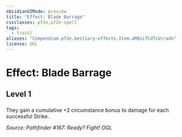 ```yaml
---
obsidianUIMode: preview
title: "Effect: Blade Barrage"
cssclasses: pf2e,pf2e-spell
tags:
  - trait/
aliases: "Compendium.pf2e.bestiary-effects.Item.aMQxiTCdTxVcradv"
license: OGL
---
```

# Effect: Blade Barrage
## Level 1
### 






They gain a cumulative +2 circumstance bonus to damage for each successful Strike.

*Source: Pathfinder #167: Ready? Fight!*
*OGL*
